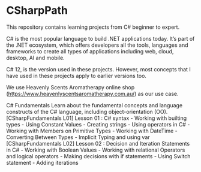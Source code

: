 # CSharpPath
This repository contains learning projects from C# beginner to expert. 

C# is the most popular language to build .NET applications today. It’s part of the .NET ecosystem, which offers developers all the tools, languages and frameworks to create all types of applications including web, cloud, desktop, AI and mobile.

C# 12, is the version used in these projects. However, most concepts that I have used in these projects apply to earlier versions too.

We use Heavenly Scents Aromatherapy online shop (https://www.heavenlyscentsaromatherapy.com.au/) as our use case.


C# Fundamentals 
Learn about the fundamental concepts and language constructs of the C# language, including object-orientation (OO).
[CSharpFundamentals L01] Lesson 01 : C# syntax
	- Working with builting types
	- Using Constant Values
	- Creating strings
	- Using operators in C#
	- Working with Members on Primitive Types
	- Working with DateTime
	- Converting Between Types
	- Implicit Typing and using var
[CSharpFundamentals L02] Lesson 02 : Decision and Iteration Statements in C#
	- Working with Boolean Values
	- Working with relational Operators and logical operators
    - Making decisions with if statements
	- Using Switch statement
	- Adding iterations



